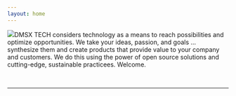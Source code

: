 ```yaml
---
layout: home
---
```


<img id="favicon" src="https://dmsxtech.github.io/favicon.png"/>DMSX TECH considers technology as a means to reach possibilities and optimize opportunities. We take your ideas, passion, and goals ... synthesize them and create products that provide value to your company and customers. We do this using the power of open source solutions and cutting-edge, sustainable practicees. Welcome.


<br>
<hr>
